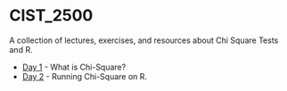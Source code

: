 # CIST_2500
A collection of lectures, exercises, and resources about Chi Square Tests and R.

* [Day 1](Day1.md) - What is Chi-Square?
* [Day 2](Day2.md) - Running Chi-Square on R.
